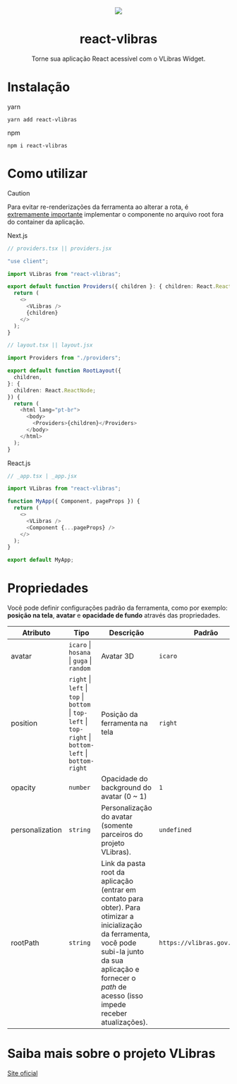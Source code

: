 <div align="center">
<img src="https://i.imgur.com/Pgyuysn.png" />

# react-vlibras

Torne sua aplicação React acessível com o VLibras Widget.

</div>

# Instalação

yarn

```
yarn add react-vlibras
```

npm

```
npm i react-vlibras
```

# Como utilizar

> [!CAUTION]
> Para evitar re-renderizações da ferramenta ao alterar a rota, é <u>extremamente importante</u> implementar o componente no arquivo root fora do container da aplicação.

Next.js

```typescript
// providers.tsx || providers.jsx

"use client";

import VLibras from "react-vlibras";

export default function Providers({ children }: { children: React.ReactNode }) {
  return (
    <>
      <VLibras />
      {children}
    </>
  );
}
```

```typescript
// layout.tsx || layout.jsx

import Providers from "./providers";

export default function RootLayout({
  children,
}: {
  children: React.ReactNode;
}) {
  return (
    <html lang="pt-br">
      <body>
        <Providers>{children}</Providers>
      </body>
    </html>
  );
}
```

React.js

```typescript
// _app.tsx | _app.jsx

import VLibras from "react-vlibras";

function MyApp({ Component, pageProps }) {
  return (
    <>
      <VLibras />
      <Component {...pageProps} />
    </>
  );
}

export default MyApp;
```

# Propriedades

Você pode definir configurações padrão da ferramenta, como por exemplo: **posição na tela**, **avatar** e **opacidade de fundo** através das propriedades.

| Atributo        | Tipo                                                                                                   | Descrição                                                                                                                                                                                                               | Padrão                       |
| --------------- | ------------------------------------------------------------------------------------------------------ | ----------------------------------------------------------------------------------------------------------------------------------------------------------------------------------------------------------------------- | ---------------------------- |
| avatar          | `icaro` \| `hosana` \| `guga` \| `random`                                                              | Avatar 3D                                                                                                                                                                                                               | `icaro`                      |
| position        | `right` \| `left` \| `top` \| `bottom` \| `top-left` \| `top-right` \| `bottom-left` \| `bottom-right` | Posição da ferramenta na tela                                                                                                                                                                                           | `right`                      |
| opacity         | `number`                                                                                               | Opacidade do background do avatar (0 ~ 1)                                                                                                                                                                               | `1`                          |
| personalization | `string`                                                                                               | Personalização do avatar (somente parceiros do projeto VLibras).                                                                                                                                                        | `undefined`                  |
| rootPath        | `string`                                                                                               | Link da pasta root da aplicação (entrar em contato para obter). Para otimizar a inicialização da ferramenta, você pode subi-la junto da sua aplicação e fornecer o _path_ de acesso (isso impede receber atualizações). | `https://vlibras.gov.br/app` |

# Saiba mais sobre o projeto VLibras

<a href="https://www.gov.br/governodigital/pt-br/vlibras">Site oficial</a>
